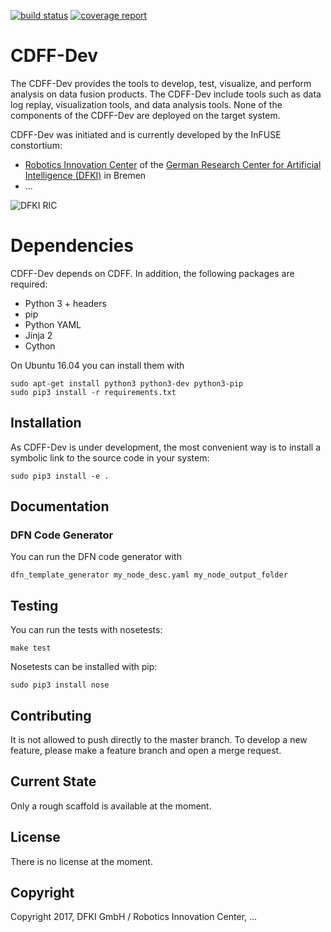 [![build status](
https://gitlab.spaceapplications.com/InFuse/CDFF_dev/badges/master/build.svg)](
https://gitlab.spaceapplications.com/InFuse/CDFF_dev)
[![coverage report](
https://gitlab.spaceapplications.com/InFuse/CDFF_dev/badges/master/coverage.svg)](
https://gitlab.spaceapplications.com/InFuse/CDFF_dev)

# CDFF-Dev

The CDFF-Dev provides the tools to develop, test, visualize, and perform
analysis on data fusion products. The CDFF-Dev include tools such as data
log replay, visualization tools, and data analysis tools. None of the
components of the CDFF-Dev are deployed on the target system.

CDFF-Dev was initiated and is currently developed by the InFUSE constortium:
* [Robotics Innovation Center](http://robotik.dfki-bremen.de/en/startpage.html)
  of the [German Research Center for Artificial Intelligence (DFKI)](http://www.dfki.de)
  in Bremen
* ...

![DFKI RIC](https://www.dfki.de/web/presse/bildmaterial/dfki-logo-e-schrift.jpg)

# Dependencies

CDFF-Dev depends on CDFF. In addition, the following packages are required:

* Python 3 + headers
* pip
* Python YAML
* Jinja 2
* Cython

On Ubuntu 16.04 you can install them with

    sudo apt-get install python3 python3-dev python3-pip
    sudo pip3 install -r requirements.txt

## Installation

As CDFF-Dev is under development, the most convenient way is to install a
symbolic link to the source code in your system:

    sudo pip3 install -e .

## Documentation

### DFN Code Generator

You can run the DFN code generator with

    dfn_template_generator my_node_desc.yaml my_node_output_folder

## Testing

You can run the tests with nosetests:

    make test

Nosetests can be installed with pip:

    sudo pip3 install nose

## Contributing

It is not allowed to push directly to the master branch. To develop a new
feature, please make a feature branch and open a merge request.

## Current State

Only a rough scaffold is available at the moment.

## License

There is no license at the moment.

## Copyright

Copyright 2017, DFKI GmbH / Robotics Innovation Center, ...
